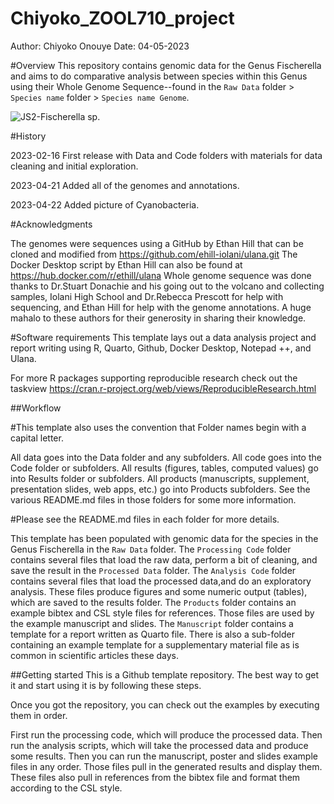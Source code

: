 ﻿# Chiyoko_ZOOL710_project
Author: Chiyoko Onouye
Date: 04-05-2023


#Overview
This repository contains genomic data for the Genus Fischerella and aims to do comparative analysis between species within this Genus using their Whole Genome Sequence--found in the `Raw Data` folder > `Species name` folder > `Species name Genome`. 


![JS2-Fischerella sp.](https://github.com/Yokohime/Chiyoko_ZOOL710_project3/blob/main/Products/Manuscript/Images/JS2_7.jpg)


#History

2023-02-16 First release with Data and Code folders with materials for data cleaning and initial exploration.

2023-04-21 Added all of the genomes and annotations.

2023-04-22 Added picture of Cyanobacteria.

#Acknowledgments

The genomes were sequences using a GitHub by Ethan Hill that can be cloned and modified from https://github.com/ehill-iolani/ulana.git
The Docker Desktop script by Ethan Hill can also be found at https://hub.docker.com/r/ethill/ulana
Whole genome sequence was done thanks to Dr.Stuart Donachie and his going out to the volcano and collecting samples, Iolani High School and Dr.Rebecca Prescott for help with sequencing, and Ethan Hill for help with the genome annotations.
A huge mahalo to these authors for their generosity in sharing their knowledge.



#Software requirements
This template lays out a data analysis project and report writing using R, Quarto, Github, Docker Desktop, Notepad ++, and Ulana.

For more R packages supporting reproducible research check out the taskview https://cran.r-project.org/web/views/ReproducibleResearch.html



##Workflow


#This template also uses the convention that Folder names begin with a capital letter.

All data goes into the Data folder and any subfolders.
All code goes into the Code folder or subfolders.
All results (figures, tables, computed values) go into Results folder or subfolders.
All products (manuscripts, supplement, presentation slides, web apps, etc.) go into Products subfolders.
See the various README.md files in those folders for some more information.


#Please see the README.md files in each folder for more details.

This template has been populated with genomic data for the species in the Genus Fischerella in the `Raw Data` folder.
The `Processing Code` folder contains several files that load the raw data, perform a bit of cleaning, and save the result in the `Processed Data` folder.
The `Analysis Code` folder contains several files that load the processed data,and do an exploratory analysis. These files produce figures and some numeric output (tables), which are saved to the results folder.
The `Products` folder contains an example bibtex and CSL style files for references. Those files are used by the example manuscript and slides.
The `Manuscript` folder contains a template for a report written as Quarto file. There is also a sub-folder containing an example template for a supplementary material file as is common in scientific articles these days.


##Getting started
This is a Github template repository. The best way to get it and start using it is by following these steps.

Once you got the repository, you can check out the examples by executing them in order.

First run the processing code, which will produce the processed data.
Then run the analysis scripts, which will take the processed data and produce some results.
Then you can run the manuscript, poster and slides example files in any order. Those files pull in the generated results and display them. These files also pull in references from the bibtex file and format them according to the CSL style.
